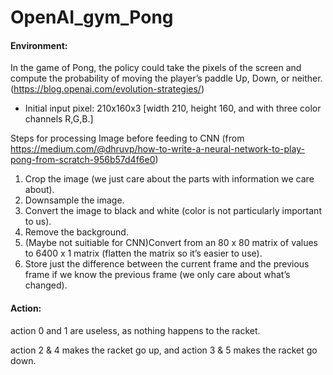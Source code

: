 # OpenAI_gym_Pong

#### Environment:

In the game of Pong, the policy could take the pixels of the screen and compute the probability of moving the player’s paddle Up, Down, or neither. (https://blog.openai.com/evolution-strategies/)


- Initial input pixel: 210x160x3 [width 210, height 160, and with three color channels R,G,B.]

Steps for processing Image before feeding to CNN (from https://medium.com/@dhruvp/how-to-write-a-neural-network-to-play-pong-from-scratch-956b57d4f6e0)

1. Crop the image (we just care about the parts with information we care about).
2. Downsample the image.
3. Convert the image to black and white (color is not particularly important to us).
4. Remove the background.
5. (Maybe not suitiable for CNN)Convert from an 80 x 80 matrix of values to 6400 x 1 matrix (flatten the matrix so it’s easier to use). 
6. Store just the difference between the current frame and the previous frame if we know the previous frame (we only care about what’s changed).


#### Action:
action 0 and 1 are useless, as nothing happens to the racket.

action 2 & 4 makes the racket go up, and action 3 & 5 makes the racket go down.

